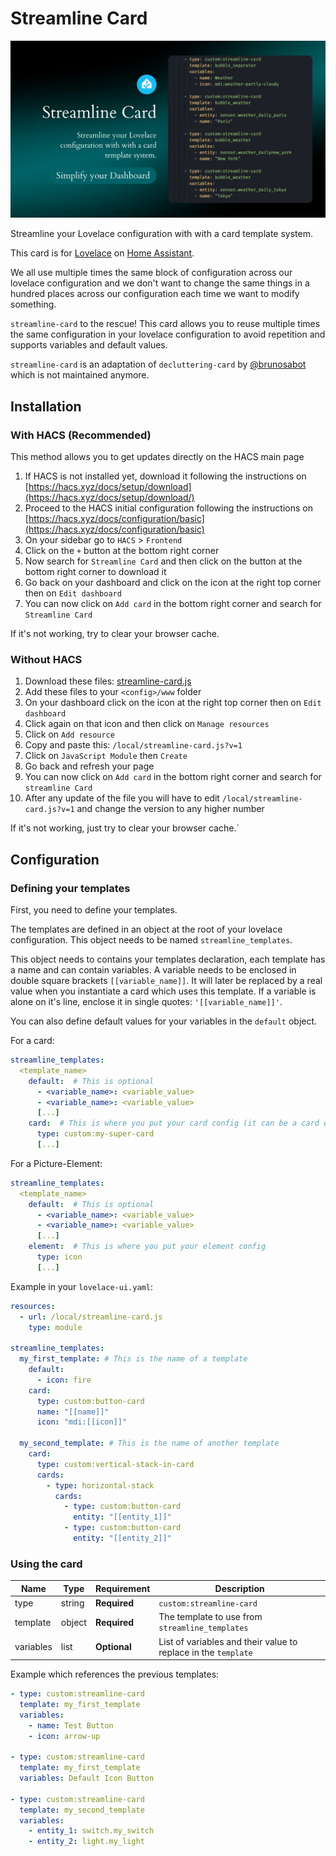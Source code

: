 # Streamline Card

![readme-images-streamline-card](streamline-card.jpg)

Streamline your Lovelace configuration with with a card template system.

This card is for [Lovelace](https://www.home-assistant.io/lovelace) on [Home Assistant](https://www.home-assistant.io/).

We all use multiple times the same block of configuration across our lovelace configuration and we don't want to change the same things in a hundred places across our configuration each time we want to modify something.

`streamline-card` to the rescue! This card allows you to reuse multiple times the same configuration in your lovelace configuration to avoid repetition and supports variables and default values.

`streamline-card` is an adaptation of `decluttering-card` by [@brunosabot](https://github.com/brunosabot) which is not maintained anymore.

## Installation

### With HACS (Recommended)

This method allows you to get updates directly on the HACS main page

1. If HACS is not installed yet, download it following the instructions on [https://hacs.xyz/docs/setup/download](https://hacs.xyz/docs/setup/download/)
2. Proceed to the HACS initial configuration following the instructions on [https://hacs.xyz/docs/configuration/basic](https://hacs.xyz/docs/configuration/basic)
3. On your sidebar go to `HACS` > `Frontend`
4. Click on the `+` button at the bottom right corner
5. Now search for `Streamline Card` and then click on the button at the bottom right corner to download it
6. Go back on your dashboard and click on the icon at the right top corner then on `Edit dashboard`
7. You can now click on `Add card` in the bottom right corner and search for `Streamline Card`

If it's not working, try to clear your browser cache.

### Without HACS

1. Download these files: [streamline-card.js](https://raw.githubusercontent.com/brunosabot/streamline-card/main/dist/streamline-card.js)
2. Add these files to your `<config>/www` folder
3. On your dashboard click on the icon at the right top corner then on `Edit dashboard`
4. Click again on that icon and then click on `Manage resources`
5. Click on `Add resource`
6. Copy and paste this: `/local/streamline-card.js?v=1`
7. Click on `JavaScript Module` then `Create`
8. Go back and refresh your page
9. You can now click on `Add card` in the bottom right corner and search for `streamline Card`
10. After any update of the file you will have to edit `/local/streamline-card.js?v=1` and change the version to any higher number

If it's not working, just try to clear your browser cache.`

## Configuration

### Defining your templates

First, you need to define your templates.

The templates are defined in an object at the root of your lovelace configuration. This object needs to be named `streamline_templates`.

This object needs to contains your templates declaration, each template has a name and can contain variables. A variable needs to be enclosed in double square brackets `[[variable_name]]`. It will later be replaced by a real value when you instantiate a card which uses this template. If a variable is alone on it's line, enclose it in single quotes: `'[[variable_name]]'`.

You can also define default values for your variables in the `default` object.

For a card:

```yaml
streamline_templates:
  <template_name>
    default:  # This is optional
      - <variable_name>: <variable_value>
      - <variable_name>: <variable_value>
      [...]
    card:  # This is where you put your card config (it can be a card embedding other cards)
      type: custom:my-super-card
      [...]
```

For a Picture-Element:

```yaml
streamline_templates:
  <template_name>
    default:  # This is optional
      - <variable_name>: <variable_value>
      - <variable_name>: <variable_value>
      [...]
    element:  # This is where you put your element config
      type: icon
      [...]
```

Example in your `lovelace-ui.yaml`:

```yaml
resources:
  - url: /local/streamline-card.js
    type: module

streamline_templates:
  my_first_template: # This is the name of a template
    default:
      - icon: fire
    card:
      type: custom:button-card
      name: "[[name]]"
      icon: "mdi:[[icon]]"

  my_second_template: # This is the name of another template
    card:
      type: custom:vertical-stack-in-card
      cards:
        - type: horizontal-stack
          cards:
            - type: custom:button-card
              entity: "[[entity_1]]"
            - type: custom:button-card
              entity: "[[entity_2]]"
```

### Using the card

| Name      | Type   | Requirement  | Description                                                    |
| --------- | ------ | ------------ | -------------------------------------------------------------- |
| type      | string | **Required** | `custom:streamline-card`                                       |
| template  | object | **Required** | The template to use from `streamline_templates`                |
| variables | list   | **Optional** | List of variables and their value to replace in the `template` |

Example which references the previous templates:

```yaml
- type: custom:streamline-card
  template: my_first_template
  variables:
    - name: Test Button
    - icon: arrow-up

- type: custom:streamline-card
  template: my_first_template
  variables: Default Icon Button

- type: custom:streamline-card
  template: my_second_template
  variables:
    - entity_1: switch.my_switch
    - entity_2: light.my_light
```
